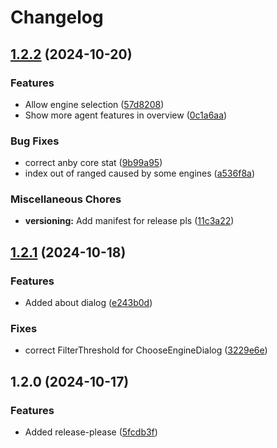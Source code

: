 # Changelog

## [1.2.2](https://github.com/JuanCalle1606/ZZZDmgCalculator/compare/v1.2.1...v1.2.2) (2024-10-20)


### Features

* Allow engine selection ([57d8208](https://github.com/JuanCalle1606/ZZZDmgCalculator/commit/57d820808e1bac9d7e07fb5765317b37d1099882))
* Show more agent features in overview ([0c1a6aa](https://github.com/JuanCalle1606/ZZZDmgCalculator/commit/0c1a6aa2c3b4099ed7fd78be2833a121398da857))


### Bug Fixes

* correct anby core stat ([9b99a95](https://github.com/JuanCalle1606/ZZZDmgCalculator/commit/9b99a952e8f9d972a6a06b3aad429d5602906a62))
* index out of ranged caused by some engines ([a536f8a](https://github.com/JuanCalle1606/ZZZDmgCalculator/commit/a536f8a53aec84b1a6e82666dd7fc4a03cbc2f99))


### Miscellaneous Chores

* **versioning:** Add manifest for release pls ([11c3a22](https://github.com/JuanCalle1606/ZZZDmgCalculator/commit/11c3a2254416fab1c8faf7c529af0fd52f37afed))

## [1.2.1](https://github.com/JuanCalle1606/ZZZDmgCalculator/compare/v1.2.0...v1.2.1) (2024-10-18)


### Features

* Added about dialog ([e243b0d](https://github.com/JuanCalle1606/ZZZDmgCalculator/commit/e243b0d6f4ca15b8bf09332e27eaf7088ce33693))


### Fixes

* correct FilterThreshold for ChooseEngineDialog ([3229e6e](https://github.com/JuanCalle1606/ZZZDmgCalculator/commit/3229e6e7432d56194ce376cfac00f684bc0f0c8f))

## 1.2.0 (2024-10-17)


### Features

* Added release-please ([5fcdb3f](https://github.com/JuanCalle1606/ZZZDmgCalculator/commit/5fcdb3fa88ea00bf8dbe1c57fa42ae3bd3c02ad7))
